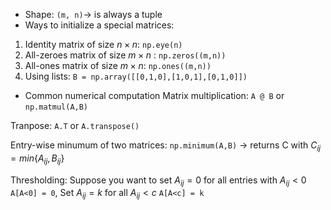 - Shape: `(m, n)`-> is always a tuple
- Ways to initialize a special matrices:
1. Identity matrix of size $n\times n$: `np.eye(n)`
2. All-zeroes matrix of size $m\times n$ : `np.zeros((m,n))`
3. All-ones matrix of size $m\times n$: `np.ones((m,n))`
4. Using lists: `B = np.array([[0,1,0],[1,0,1],[0,1,0]])`


- Common numerical computation
Matrix multiplication: `A @ B` or `np.matmul(A,B)`

Tranpose: `A.T` or `A.transpose()`

Entry-wise minumum of two matrices: 
`np.minimum(A,B)` -> returns C with $C_{ij} = min\{A_{ij}, B_{ij}\}$

Thresholding:
Suppose you want to set $A_{ij} = 0$ for all entries with $A_{ij} < 0$
`A[A<0] = 0`, 
Set $A_{ij} = k$ for all $A_{ij} < c$
`A[A<c] = k`

